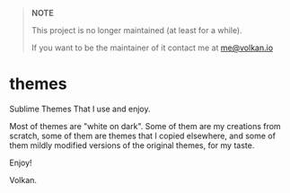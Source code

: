 >
> **NOTE**
>
> This project is no longer maintained (at least for a while).
> 
> If you want to be the maintainer of it contact me at
> me@volkan.io
>

themes
======

Sublime Themes That I use and enjoy.

Most of themes are "white on dark".
Some of them are my creations from scratch, some of them are themes that
I copied elsewhere, and some of them mildly modified versions of the original
themes, for my taste.

Enjoy!

Volkan.
